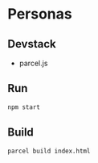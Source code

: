 # Personas

## Devstack
- parcel.js

## Run
```sh
npm start
```

## Build
```sh
parcel build index.html
```
